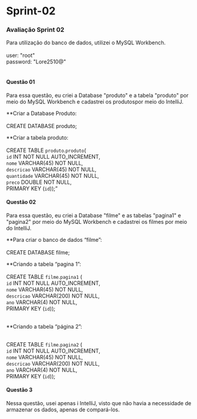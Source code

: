 <h1>Sprint-02</h1>

<h3> Avaliação Sprint 02 </h3>

<p>
Para utilização do banco de dados, utilizei o MySQL Workbench.<br><br>
user: "root"<br>
password: "Lore2510@"<br><br>
</p>

<h4> Questão 01 </h4>
<p>
Para essa questão, eu criei a Database "produto" e a tabela "produto" por meio do MySQL Workbench
e cadastrei os produtospor meio do IntelliJ. <br>
  
**Criar a Database Produto:<br><br>
CREATE DATABASE produto;<br>

**Criar a tabela produto:<br><br>
CREATE TABLE `produto`.`produto`(<br>
`id` INT NOT NULL AUTO_INCREMENT,<br>
`nome` VARCHAR(45) NOT NULL,<br>
`descricao` VARCHAR(45) NOT NULL,<br>
`quantidade` VARCHAR(45) NOT NULL,<br>
`preco` DOUBLE NOT NULL,<br>
PRIMARY KEY (`id`));”<br>
</p>

<h4> Questão 02 </h4>
<p>
Para essa questão, eu criei a Database "filme" e as tabelas "pagina1" e "pagina2" por meio do MySQL Workbench
e cadastrei os filmes por meio do IntelliJ. <br>
  
**Para criar o banco de dados “filme”: <br><br>
CREATE DATABASE filme;<br>
  
**Criando a tabela “pagina 1”:<br><br>
CREATE TABLE `filme`.`pagina1` (<br>
`id` INT NOT NULL AUTO_INCREMENT,<br>
`nome` VARCHAR(45) NOT NULL,<br>
`descricao` VARCHAR(200) NOT NULL,<br>
`ano` VARCHAR(4) NOT NULL,<br>
PRIMARY KEY (`id`));<br><br>
  
**Criando a tabela “página 2”:<br><br>
  
CREATE TABLE `filme`.`pagina2` (<br>
`id` INT NOT NULL AUTO_INCREMENT,<br>
`nome` VARCHAR(45) NOT NULL,<br>
`descricao` VARCHAR(200) NOT NULL,<br>
`ano` VARCHAR(4) NOT NULL,<br>
PRIMARY KEY (`id`));<br>
  </p>

<h4>Questão 3</h4>
<p>Nessa questão, usei apenas i IntelliJ, visto que não havia a necessidade de armazenar os dados, apenas de compará-los.</p>



